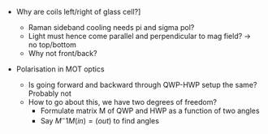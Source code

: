 - Why are coils left/right of glass cell?]
    - Raman sideband cooling needs pi and sigma pol?
    - Light must hence come parallel and perpendicular to mag field? -> no top/bottom
    - Why not front/back?

- Polarisation in MOT optics
    - Is going forward and backward through QWP-HWP setup the same? Probably not
    - How to go about this, we have two degrees of freedom?
        - Formulate matrix M of QWP and HWP as a function of two angles
        - Say $M^-1 M (in) = (out)$ to find angles